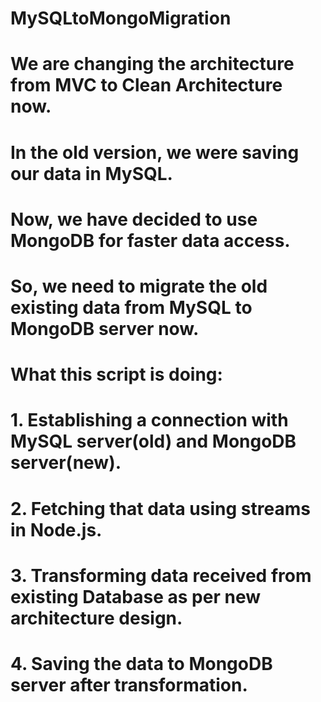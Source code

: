 # MySQLtoMongoMigration

# We are changing the architecture from MVC to Clean Architecture now.

# In the old version, we were saving our data in MySQL.

# Now, we have decided to use MongoDB for faster data access.

# So, we need to migrate the old existing data from MySQL to MongoDB server now.

# What this script is doing:
#  1. Establishing a connection with MySQL server(old) and MongoDB server(new).
#  2. Fetching that data using streams in Node.js.
#  3. Transforming data received from existing Database as per new architecture design.
#  4. Saving the data to MongoDB server after transformation.
